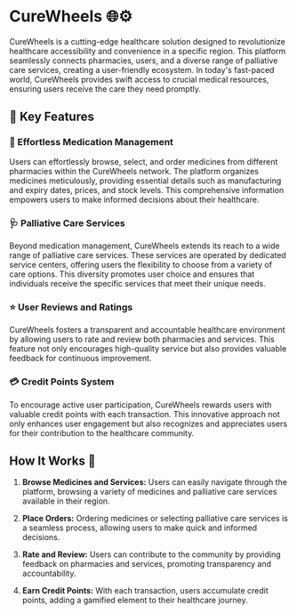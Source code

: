 # CureWheels 🌐⚙️

CureWheels is a cutting-edge healthcare solution designed to revolutionize healthcare accessibility and convenience in a specific region. This platform seamlessly connects pharmacies, users, and a diverse range of palliative care services, creating a user-friendly ecosystem. In today's fast-paced world, CureWheels provides swift access to crucial medical resources, ensuring users receive the care they need promptly.

## 🚀 Key Features 

### 💊 Effortless Medication Management 

Users can effortlessly browse, select, and order medicines from different pharmacies within the CureWheels network. The platform organizes medicines meticulously, providing essential details such as manufacturing and expiry dates, prices, and stock levels. This comprehensive information empowers users to make informed decisions about their healthcare.

### 🩺 Palliative Care Services 

Beyond medication management, CureWheels extends its reach to a wide range of palliative care services. These services are operated by dedicated service centers, offering users the flexibility to choose from a variety of care options. This diversity promotes user choice and ensures that individuals receive the specific services that meet their unique needs.

### ⭐ User Reviews and Ratings 

CureWheels fosters a transparent and accountable healthcare environment by allowing users to rate and review both pharmacies and services. This feature not only encourages high-quality service but also provides valuable feedback for continuous improvement.

### 💳 Credit Points System 

To encourage active user participation, CureWheels rewards users with valuable credit points with each transaction. This innovative approach not only enhances user engagement but also recognizes and appreciates users for their contribution to the healthcare community.

## How It Works 🔄

1. **Browse Medicines and Services:** Users can easily navigate through the platform, browsing a variety of medicines and palliative care services available in their region.

2. **Place Orders:** Ordering medicines or selecting palliative care services is a seamless process, allowing users to make quick and informed decisions.

3. **Rate and Review:** Users can contribute to the community by providing feedback on pharmacies and services, promoting transparency and accountability.

4. **Earn Credit Points:** With each transaction, users accumulate credit points, adding a gamified element to their healthcare journey.
